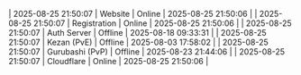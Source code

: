| 2025-08-25 21:50:07 | Website | Online | 2025-08-25 21:50:06 |
| 2025-08-25 21:50:07 | Registration | Online | 2025-08-25 21:50:06 |
| 2025-08-25 21:50:07 | Auth Server | Offline | 2025-08-18 09:33:31 |
| 2025-08-25 21:50:07 | Kezan (PvE) | Offline | 2025-08-03 17:58:02 |
| 2025-08-25 21:50:07 | Gurubashi (PvP) | Offline | 2025-08-23 21:44:06 |
| 2025-08-25 21:50:07 | Cloudflare | Online | 2025-08-25 21:50:06 |
